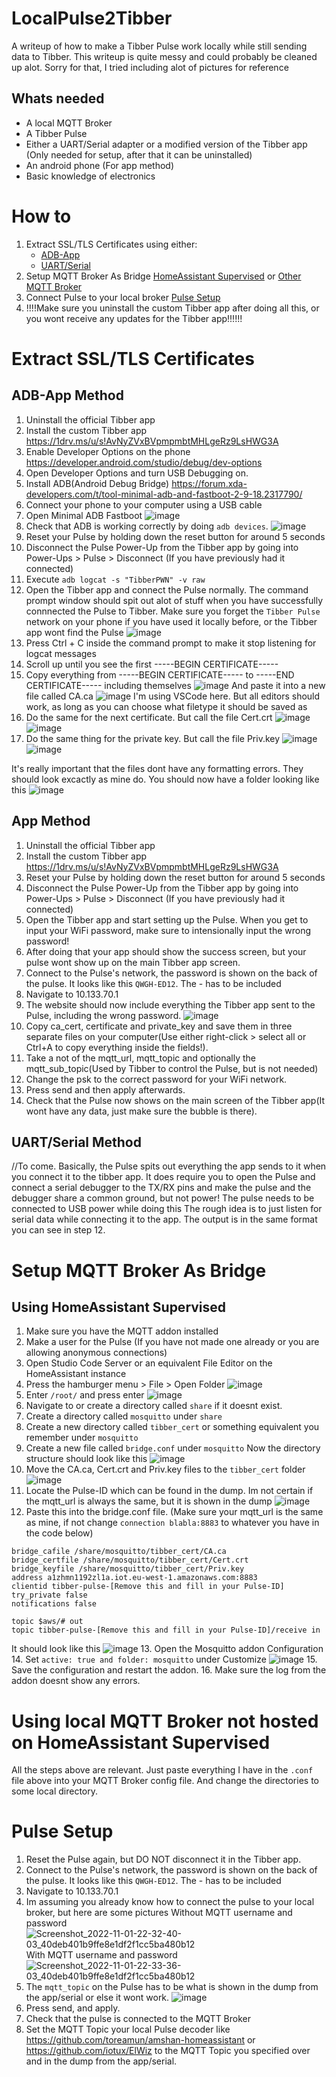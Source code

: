 # LocalPulse2Tibber
A writeup of how to make a Tibber Pulse work locally while still sending data to Tibber.
This writeup is quite messy and could probably be cleaned up alot. Sorry for that, I tried including alot of pictures for reference

## Whats needed
- A local MQTT Broker
- A Tibber Pulse
- Either a UART/Serial adapter or a modified version of the Tibber app (Only needed for setup, after that it can be uninstalled)
- An android phone (For app method)
- Basic knowledge of electronics

# How to
1. Extract SSL/TLS Certificates using either: 
   - [ADB-App](#adb-app-method) 
   - [UART/Serial](#uartserial-method)
2. Setup MQTT Broker As Bridge [HomeAssistant Supervised](#setup-mqtt-broker-as-bridge) or [Other MQTT Broker](#using-local-mqtt-broker-not-hosted-on-homeassistant-supervised)
3. Connect Pulse to your local broker [Pulse Setup](#pulse-setup)
4. !!!!Make sure you uninstall the custom Tibber app after doing all this, or you wont receive any updates for the Tibber app!!!!!!

# Extract SSL/TLS Certificates
## ADB-App Method
1. Uninstall the official Tibber app
2. Install the custom Tibber app https://1drv.ms/u/s!AvNyZVxBVpmpmbtMHLgeRz9LsHWG3A
3. Enable Developer Options on the phone https://developer.android.com/studio/debug/dev-options
4. Open Developer Options and turn USB Debugging on.
5. Install ADB(Android Debug Bridge) https://forum.xda-developers.com/t/tool-minimal-adb-and-fastboot-2-9-18.2317790/
6. Connect your phone to your computer using a USB cable
7. Open Minimal ADB Fastboot
![image](https://user-images.githubusercontent.com/7550920/199311336-8740d6c0-4cf7-498a-a08f-d5683a12daef.png)
8. Check that ADB is working correctly by doing `adb devices`.
![image](https://user-images.githubusercontent.com/7550920/199311634-acd73d87-32f6-41b9-b913-df0e3960ce81.png)
9. Reset your Pulse by holding down the reset button for around 5 seconds
10. Disconnect the Pulse Power-Up from the Tibber app by going into Power-Ups > Pulse > Disconnect (If you have previously had it connected)
11. Execute `adb logcat -s "TibberPWN" -v raw`
12. Open the Tibber app and connect the Pulse normally. The command prompt window should spit out alot of stuff when you have successfully connnected the Pulse to Tibber. Make sure you forget the `Tibber Pulse` network on your phone if you have used it locally before, or the Tibber app wont find the Pulse
![image](https://user-images.githubusercontent.com/7550920/199313661-2bd75a1a-da6f-4d18-82b0-c25fed2a11c5.png)
13. Press Ctrl + C inside the command prompt to make it stop listening for logcat messages
14. Scroll up until you see the first -----BEGIN CERTIFICATE-----
15. Copy everything from -----BEGIN CERTIFICATE----- to -----END CERTIFICATE----- including themselves ![image](https://user-images.githubusercontent.com/7550920/199314779-1e1bebd6-746c-4068-ae12-b45e0f3e8665.png) 
And paste it into a new file called CA.ca
![image](https://user-images.githubusercontent.com/7550920/199314987-33924d01-3957-4b79-bf7d-60bee55a292f.png)
I'm using VSCode here. But all editors should work, as long as you can choose what filetype it should be saved as
16. Do the same for the next certificate. But call the file Cert.crt
![image](https://user-images.githubusercontent.com/7550920/199315754-7bc944cf-f261-45b4-9081-d2afc137827b.png)
![image](https://user-images.githubusercontent.com/7550920/199316395-20319b27-e132-4415-aec0-c8ba923d9709.png)
17. Do the same thing for the private key. But call the file Priv.key
![image](https://user-images.githubusercontent.com/7550920/199316041-fd7cd324-4e45-4541-b484-9874313a4433.png)
![image](https://user-images.githubusercontent.com/7550920/199316459-79fe3035-195d-474f-aa8c-d10d47946078.png)

It's really important that the files dont have any formatting errors. They should look excactly as mine do.
You should now have a folder looking like this
![image](https://user-images.githubusercontent.com/7550920/199316687-f7bc972e-109c-4ed8-ac8a-710cb4f68d83.png)

## App Method
1. Uninstall the official Tibber app
2. Install the custom Tibber app https://1drv.ms/u/s!AvNyZVxBVpmpmbtMHLgeRz9LsHWG3A
3. Reset your Pulse by holding down the reset button for around 5 seconds
4. Disconnect the Pulse Power-Up from the Tibber app by going into Power-Ups > Pulse > Disconnect (If you have previously had it connected)
5. Open the Tibber app and start setting up the Pulse. When you get to input your WiFi password, make sure to intensionally input the wrong password!
6. After doing that your app should show the success screen, but your pulse wont show up on the main Tibber app screen.
7. Connect to the Pulse's network, the password is shown on the back of the pulse. It looks like this `QWGH-ED12`. The - has to be included
8. Navigate to 10.133.70.1
9. The website should now include everything the Tibber app sent to the Pulse, including the wrong password.
![image](https://user-images.githubusercontent.com/7550920/199963269-72ceab2c-6f76-4e9d-a188-d7f8cbeecd7d.png)
10. Copy ca_cert, certificate and private_key and save them in three separate files on your computer(Use either right-click > select all or Ctrl+A to copy everything inside the fields!).
11. Take a not of the mqtt_url, mqtt_topic and optionally the mqtt_sub_topic(Used by Tibber to control the Pulse, but is not needed)
12. Change the psk to the correct password for your WiFi network.
13. Press send and then apply afterwards.
14. Check that the Pulse now shows on the main screen of the Tibber app(It wont have any data, just make sure the bubble is there).


## UART/Serial Method
//To come. Basically, the Pulse spits out everything the app sends to it when you connect it to the tibber app. It does require you to open the Pulse and connect a serial debugger to the TX/RX pins and make the pulse and the debugger share a common ground, but not power! The pulse needs to be connected to USB power while doing this The rough idea is to just listen for serial data while connecting it to the app. The output is in the same format you can see in step 12.

# Setup MQTT Broker As Bridge

## Using HomeAssistant Supervised
1. Make sure you have the MQTT addon installed
2. Make a user for the Pulse (If you have not made one already or you are allowing anonymous connections)
3. Open Studio Code Server or an equivalent File Editor on the HomeAssistant instance
4. Press the hamburger menu > File > Open Folder 
![image](https://user-images.githubusercontent.com/7550920/199342156-9585817d-3611-4f94-92b5-8e469a6f5890.png)
5. Enter `/root/` and press enter
![image](https://user-images.githubusercontent.com/7550920/199342265-46d148c6-8afb-46fa-b089-f7942b4c9d99.png)
6. Navigate to or create a directory called `share` if it doesnt exist.
7. Create a directory called `mosquitto` under `share`
8. Create a new directory called `tibber_cert` or something equivalent you remember under `mosquitto`
9. Create a new file called `bridge.conf` under `mosquitto`
Now the directory structure should look like this
![image](https://user-images.githubusercontent.com/7550920/199342856-16bedba8-b268-426b-9529-9a31be1e882f.png)
10. Move the CA.ca, Cert.crt and Priv.key files to the `tibber_cert` folder
![image](https://user-images.githubusercontent.com/7550920/199343069-aa4e202d-adbd-4c41-a564-e8bc1d17ce42.png)
11. Locate the Pulse-ID which can be found in the dump. Im not certain if the mqtt_url is always the same, but it is shown in the dump
![image](https://user-images.githubusercontent.com/7550920/199344323-614b9613-6dce-469c-ad3e-930783f23e0a.png)
12. Paste this into the bridge.conf file. (Make sure your mqtt_url is the same as mine, if not change `connection blabla:8883` to whatever you have in the code below) 
```connection bridge-to-tibber
bridge_cafile /share/mosquitto/tibber_cert/CA.ca
bridge_certfile /share/mosquitto/tibber_cert/Cert.crt
bridge_keyfile /share/mosquitto/tibber_cert/Priv.key
address a1zhmn1192zl1a.iot.eu-west-1.amazonaws.com:8883
clientid tibber-pulse-[Remove this and fill in your Pulse-ID]
try_private false
notifications false

topic $aws/# out
topic tibber-pulse-[Remove this and fill in your Pulse-ID]/receive in
``` 
It should look like this
![image](https://user-images.githubusercontent.com/7550920/199347703-a9374796-d92a-4317-a0f0-2240ca7ea236.png)
13. Open the Mosquitto addon Configuration
14. Set `active: true and folder: mosquitto` under Customize
![image](https://user-images.githubusercontent.com/7550920/199340791-758b5b1b-eae0-48cd-9631-88d64a8d0f96.png)
15. Save the configuration and restart the addon.
16. Make sure the log from the addon doesnt show any errors.

# Using local MQTT Broker not hosted on HomeAssistant Supervised
All the steps above are relevant. Just paste everything I have in the `.conf` file above into your MQTT Broker config file. And change the directories to some local directory.

# Pulse Setup
1. Reset the Pulse again, but DO NOT disconnect it in the Tibber app.
2. Connect to the Pulse's network, the password is shown on the back of the pulse. It looks like this `QWGH-ED12`. The - has to be included
3. Navigate to 10.133.70.1
4. Im assuming you already know how to connect the pulse to your local broker, but here are some pictures
Without MQTT username and password
![Screenshot_2022-11-01-22-32-40-03_40deb401b9ffe8e1df2f1cc5ba480b12](https://user-images.githubusercontent.com/7550920/199346611-61be22b1-a051-4e17-9bd3-0b092fbb002e.jpg)
With MQTT username and password
![Screenshot_2022-11-01-22-33-36-03_40deb401b9ffe8e1df2f1cc5ba480b12](https://user-images.githubusercontent.com/7550920/199346519-cf30afd7-6c6b-4dd6-bb6c-89f96b287d06.jpg)
5. The `mqtt_topic` on the Pulse has to be what is shown in the dump from the app/serial or else it wont work.
![image](https://user-images.githubusercontent.com/7550920/199346877-63ac2245-287b-47a9-be08-352fd2c4177c.png)
6. Press send, and apply.
7. Check that the pulse is connected to the MQTT Broker
8. Set the MQTT Topic your local Pulse decoder like https://github.com/toreamun/amshan-homeassistant or https://github.com/iotux/ElWiz to the MQTT Topic you specified over and in the dump from the app/serial.
